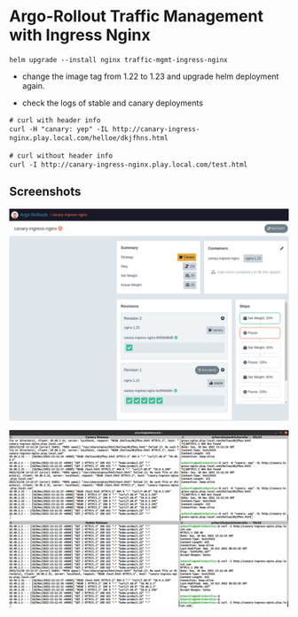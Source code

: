 # Argo-Rollout Traffic Management with Ingress Nginx

```shell
helm upgrade --install nginx traffic-mgmt-ingress-nginx
```

- change the image tag from 1.22 to 1.23 and upgrade helm deployment again.

- check the logs of stable and canary deployments


```shell
# curl with header info
curl -H "canary: yep" -IL http://canary-ingress-nginx.play.local.com/helloe/dkjfhns.html

# curl without header info
curl -I http://canary-ingress-nginx.play.local.com/test.html
```

## Screenshots

![Canary Ingress Nginx Logs](../../images/canary-ingress-nginx-2.png)

![Canary Ingress Nginx](../../images/canary-ingress-nginx-1.png)
